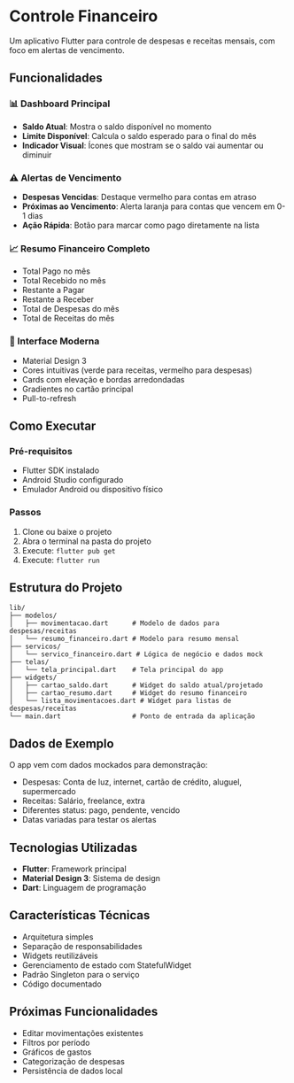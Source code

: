 # Controle Financeiro

Um aplicativo Flutter para controle de despesas e receitas mensais, com foco em alertas de vencimento.

## Funcionalidades

### 📊 Dashboard Principal
- **Saldo Atual**: Mostra o saldo disponível no momento
- **Limite Disponível**: Calcula o saldo esperado para o final do mês
- **Indicador Visual**: Ícones que mostram se o saldo vai aumentar ou diminuir

### ⚠️ Alertas de Vencimento
- **Despesas Vencidas**: Destaque vermelho para contas em atraso
- **Próximas ao Vencimento**: Alerta laranja para contas que vencem em 0-1 dias
- **Ação Rápida**: Botão para marcar como pago diretamente na lista

### 📈 Resumo Financeiro Completo
- Total Pago no mês
- Total Recebido no mês  
- Restante a Pagar
- Restante a Receber
- Total de Despesas do mês
- Total de Receitas do mês

### 🎨 Interface Moderna
- Material Design 3
- Cores intuitivas (verde para receitas, vermelho para despesas)
- Cards com elevação e bordas arredondadas
- Gradientes no cartão principal
- Pull-to-refresh

## Como Executar

### Pré-requisitos
- Flutter SDK instalado
- Android Studio configurado
- Emulador Android ou dispositivo físico

### Passos
1. Clone ou baixe o projeto
2. Abra o terminal na pasta do projeto
3. Execute: `flutter pub get`
4. Execute: `flutter run`

## Estrutura do Projeto

```
lib/
├── modelos/
│   ├── movimentacao.dart      # Modelo de dados para despesas/receitas
│   └── resumo_financeiro.dart # Modelo para resumo mensal
├── servicos/
│   └── servico_financeiro.dart # Lógica de negócio e dados mock
├── telas/
│   └── tela_principal.dart    # Tela principal do app
├── widgets/
│   ├── cartao_saldo.dart      # Widget do saldo atual/projetado
│   ├── cartao_resumo.dart     # Widget do resumo financeiro
│   └── lista_movimentacoes.dart # Widget para listas de despesas/receitas
└── main.dart                  # Ponto de entrada da aplicação
```

## Dados de Exemplo

O app vem com dados mockados para demonstração:
- Despesas: Conta de luz, internet, cartão de crédito, aluguel, supermercado
- Receitas: Salário, freelance, extra
- Diferentes status: pago, pendente, vencido
- Datas variadas para testar os alertas

## Tecnologias Utilizadas

- **Flutter**: Framework principal
- **Material Design 3**: Sistema de design
- **Dart**: Linguagem de programação

## Características Técnicas

- Arquitetura simples
- Separação de responsabilidades
- Widgets reutilizáveis
- Gerenciamento de estado com StatefulWidget
- Padrão Singleton para o serviço
- Código documentado

## Próximas Funcionalidades

- Editar movimentações existentes
- Filtros por período
- Gráficos de gastos
- Categorização de despesas
- Persistência de dados local
